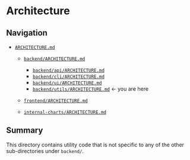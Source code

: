 # Architecture

## Navigation

- [`ARCHITECTURE.md`](../../ARCHITECTURE.md)

  - [`backend/ARCHITECTURE.md`](../../backend/ARCHITECTURE.md)

    - [`backend/api/ARCHITECTURE.md`](../../backend/api/ARCHITECTURE.md)
    - [`backend/cli/ARCHITECTURE.md`](../../backend/cli/ARCHITECTURE.md)
    - [`backend/ui/ARCHITECTURE.md`](../../backend/ui/ARCHITECTURE.md)
    - [`backend/utils/ARCHITECTURE.md`](../../backend/utils/ARCHITECTURE.md) <- you are here

  - [`frontend/ARCHITECTURE.md`](../../frontend/ARCHITECTURE.md)

  - [`internal-charts/ARCHITECTURE.md`](../../internal-charts/ARCHITECTURE.md)

## Summary

This directory contains utility code that is not specific to any of the other sub-directories under `backend/`.
